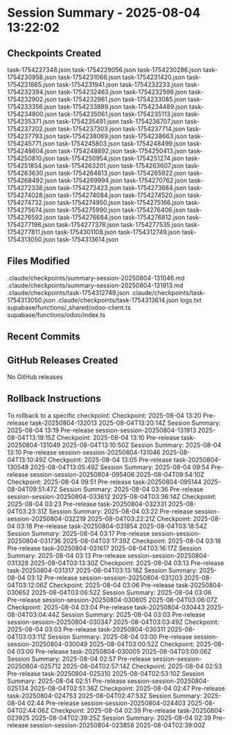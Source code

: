 # Session Summary - 2025-08-04 13:22:02

## Checkpoints Created
task-1754227348.json
task-1754229056.json
task-1754230286.json
task-1754230958.json
task-1754231066.json
task-1754231420.json
task-1754231865.json
task-1754231941.json
task-1754232233.json
task-1754232394.json
task-1754232463.json
task-1754232596.json
task-1754232902.json
task-1754232961.json
task-1754233085.json
task-1754233356.json
task-1754233889.json
task-1754234489.json
task-1754234800.json
task-1754235061.json
task-1754235113.json
task-1754235371.json
task-1754235491.json
task-1754236707.json
task-1754237202.json
task-1754237303.json
task-1754237714.json
task-1754237793.json
task-1754238069.json
task-1754238663.json
task-1754245771.json
task-1754245803.json
task-1754248499.json
task-1754248604.json
task-1754248892.json
task-1754250413.json
task-1754250810.json
task-1754250954.json
task-1754251274.json
task-1754251854.json
task-1754263201.json
task-1754263607.json
task-1754263630.json
task-1754264613.json
task-1754265922.json
task-1754268492.json
task-1754269994.json
task-1754270762.json
task-1754272338.json
task-1754273423.json
task-1754273684.json
task-1754274028.json
task-1754274084.json
task-1754274520.json
task-1754274732.json
task-1754274950.json
task-1754275166.json
task-1754275674.json
task-1754275990.json
task-1754276406.json
task-1754276592.json
task-1754276684.json
task-1754276812.json
task-1754277198.json
task-1754277378.json
task-1754277535.json
task-1754277811.json
task-1754301108.json
task-1754312749.json
task-1754313050.json
task-1754313614.json

## Files Modified
.claude/checkpoints/summary-session-20250804-131046.md
.claude/checkpoints/summary-session-20250804-131913.md
.claude/checkpoints/task-1754312749.json
.claude/checkpoints/task-1754313050.json
.claude/checkpoints/task-1754313614.json
logs.txt
supabase/functions/_shared/odoo-client.ts
supabase/functions/odoo/index.ts

## Recent Commits


## GitHub Releases Created
No GitHub releases

## Rollback Instructions
To rollback to a specific checkpoint:
Checkpoint: 2025-08-04 13:20	Pre-release	task-20250804-132013	2025-08-04T13:20:14Z
Session Summary: 2025-08-04 13:19	Pre-release	session-session-20250804-131913	2025-08-04T13:19:15Z
Checkpoint: 2025-08-04 13:10	Pre-release	task-20250804-131049	2025-08-04T13:10:50Z
Session Summary: 2025-08-04 13:10	Pre-release	session-session-20250804-131046	2025-08-04T13:10:49Z
Checkpoint: 2025-08-04 13:05	Pre-release	task-20250804-130548	2025-08-04T13:05:49Z
Session Summary: 2025-08-04 09:54	Pre-release	session-session-20250804-095406	2025-08-04T09:54:10Z
Checkpoint: 2025-08-04 09:51	Pre-release	task-20250804-095144	2025-08-04T09:51:47Z
Session Summary: 2025-08-04 03:36	Pre-release	session-session-20250804-033612	2025-08-04T03:36:14Z
Checkpoint: 2025-08-04 03:23	Pre-release	task-20250804-032331	2025-08-04T03:23:31Z
Session Summary: 2025-08-04 03:22	Pre-release	session-session-20250804-032219	2025-08-04T03:22:21Z
Checkpoint: 2025-08-04 03:18	Pre-release	task-20250804-031854	2025-08-04T03:18:54Z
Session Summary: 2025-08-04 03:17	Pre-release	session-session-20250804-031736	2025-08-04T03:17:39Z
Checkpoint: 2025-08-04 03:16	Pre-release	task-20250804-031617	2025-08-04T03:16:17Z
Session Summary: 2025-08-04 03:13	Pre-release	session-session-20250804-031328	2025-08-04T03:13:30Z
Checkpoint: 2025-08-04 03:13	Pre-release	task-20250804-031317	2025-08-04T03:13:18Z
Session Summary: 2025-08-04 03:12	Pre-release	session-session-20250804-031203	2025-08-04T03:12:06Z
Checkpoint: 2025-08-04 03:06	Pre-release	task-20250804-030652	2025-08-04T03:06:52Z
Session Summary: 2025-08-04 03:06	Pre-release	session-session-20250804-030605	2025-08-04T03:06:07Z
Checkpoint: 2025-08-04 03:04	Pre-release	task-20250804-030443	2025-08-04T03:04:44Z
Session Summary: 2025-08-04 03:03	Pre-release	session-session-20250804-030347	2025-08-04T03:03:49Z
Checkpoint: 2025-08-04 03:03	Pre-release	task-20250804-030311	2025-08-04T03:03:11Z
Session Summary: 2025-08-04 03:00	Pre-release	session-session-20250804-030049	2025-08-04T03:00:52Z
Checkpoint: 2025-08-04 03:00	Pre-release	task-20250804-030005	2025-08-04T03:00:06Z
Session Summary: 2025-08-04 02:57	Pre-release	session-session-20250804-025712	2025-08-04T02:57:14Z
Checkpoint: 2025-08-04 02:53	Pre-release	task-20250804-025310	2025-08-04T02:53:10Z
Session Summary: 2025-08-04 02:51	Pre-release	session-session-20250804-025134	2025-08-04T02:51:36Z
Checkpoint: 2025-08-04 02:47	Pre-release	task-20250804-024753	2025-08-04T02:47:53Z
Session Summary: 2025-08-04 02:44	Pre-release	session-session-20250804-024403	2025-08-04T02:44:06Z
Checkpoint: 2025-08-04 02:39	Pre-release	task-20250804-023925	2025-08-04T02:39:25Z
Session Summary: 2025-08-04 02:39	Pre-release	session-session-20250804-023858	2025-08-04T02:39:00Z

